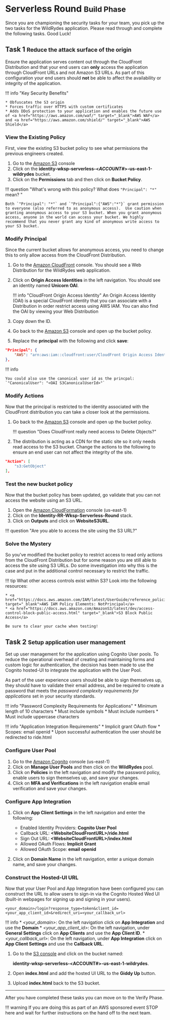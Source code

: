 # Serverless Round <small>Build Phase</small>

Since you are championing the security tasks for your team, you pick up the two tasks for the WildRydes application.  Please read through and complete the following tasks.  Good Luck!

## Task 1 <small>Reduce the attack surface of the origin</small>

Ensure the application serves content out through the CloudFront Distribution and that your end users can **only** access the application through CloudFront URLs and not Amazon S3 URLs. As part of this configuration your end users should **not** be able to affect the availability or integrity of the application. 

!!! info "Key Security Benefits"

    * Obfuscates the S3 origin
    * Forces traffic over HTTPS with custom certificates
    * Adds DDoS protection to your application and enables the future use of <a href="https://aws.amazon.com/waf/" target="_blank">AWS WAF</a> and <a href="https://aws.amazon.com/shield/" target="_blank">AWS Shield</a>

### View the Existing Policy

First, view the existing S3 bucket policy to see what permissions the previous engineers created.

1. Go to the <a href="https://s3.console.aws.amazon.com/s3/home" target="_blank">Amazon S3</a> console
2. Click on the **identity-wksp-serverless-<*ACCOUNT#*\>-us-east-1-wildrydes** bucket.
3. Click on the **Permissions** tab and then click on **Bucket Policy**.

!!! question "What's wrong with this policy? What does `"Principal": "*"` mean? "
    
    Both `"Principal": "*"` and `"Principal":{"AWS":"*"}` grant permission to everyone (also referred to as anonymous access).  Use caution when granting anonymous access to your S3 bucket. When you grant anonymous access, anyone in the world can access your bucket. We highly recommend that you never grant any kind of anonymous write access to your S3 bucket.

### Modify Principal

Since the current bucket allows for anonymous access, you need to change this to only allow access from the CloudFront Distribution.

1. Go to the <a href="https://console.aws.amazon.com/cloudfront/" target="_blank">Amazon CloudFront</a> console.  You should see a Web Distribution for the WildRydes web application.
2. Click on **Origin Access Identities** in the left navigation. You should see an identity named **Unicorn OAI**. 

    !!! info "CloudFront Origin Access Identity"
        An Origin Access Identity (OAI) is a special CloudFront identity that you can associate with a Distribution in order restrict access using AWS IAM.  You can also find the OAI by viewing your Web Distribution

3. Copy down the ID.
4. Go back to the <a href="https://s3.console.aws.amazon.com/s3/home" target="_blank">Amazon S3</a> console and open up the bucket policy.
5. Replace the **principal** with the following and click **save**:

``` json
"Principal": {
	"AWS": "arn:aws:iam::cloudfront:user/CloudFront Origin Access Identity <OAI ID>"
},
```

!!! info

    You could also use the canonical user id as the princpal: `"CanonicalUser": "<OAI S3CanonicalUserId>"`

### Modify Actions

Now that the principal is restricted to the identity associated with the CloudFront distribution you can take a closer look at the permissions.

1. Go back to the <a href="https://s3.console.aws.amazon.com/s3/home" target="_blank">Amazon S3</a> console and open up the bucket policy.

    !!! question "Does CloudFront really need access to Delete Objects?"
	
2. The distribution is acting as a CDN for the static site so it only needs read access to the S3 bucket.  Change the actions to the following to ensure an end user can not affect the integrity of the site.

``` json
"Action": [
	"s3:GetObject"
],
```

### Test the new bucket policy 

Now that the bucket policy has been updated, go validate that you can not access the website using an S3 URL.

1. Open the <a href="https://console.aws.amazon.com/cloudformation/home?region=us-east-1#/stacks?filter=active" target="_blank">Amazon CloudFormation</a> console (us-east-1)
2. Click on the **Identity-RR-Wksp-Serverless-Round** stack.
3. Click on **Outputs** and click on **WebsiteS3URL**.

!!! question "Are you able to access the site using the S3 URL?"

### Solve the Mystery

So you've modified the bucket policy to restrict access to read only actions from the CloudFront Distribution but for some reason you are still able to access the site using S3 URLs.  Do some investigation into why this is the case and put in the additional control necessary to restrict the traffic.

!!! tip
    What other access controls exist within S3? Look into the following resources:

    * <a href="https://docs.aws.amazon.com/IAM/latest/UserGuide/reference_policies_elements_notprincipal.html" target="_blank">AWS IAM Policy Elements: NotPrincipal</a>
    * <a href="https://docs.aws.amazon.com/AmazonS3/latest/dev/access-control-block-public-access.html" target="_blank">S3 Block Public Access</a>

    Be sure to clear your cache when testing!


## Task 2 <small>Setup application user management</small>

Set up user management for the application using Cognito User pools.  To reduce the operational overhead of creating and maintaining forms and custom logic for authentication, the decision has been made to use the Cognito hosted-UI to integrate the application with the User Pool.

As part of the user experience users should be able to sign themselves up, they should have to validate their email address, and be required to create a password that meets the *password complexity requirements for applications* set in your security standards.

!!! info "Password Complexity Requirements for Applications"
    * Minimum length of 10 characters
    * Must include symbols
    * Must include numbers
    * Must include uppercase characters

!!! info "Application Integration Requirements"
    * Implicit grant OAuth flow
    * Scopes: email openid
    * Upon successful authentication the user should be redirected to ride.html

### Configure User Pool

1. Go to the <a href="https://console.aws.amazon.com/cognito/home?region=us-east-1" target="_blank">Amazon Cognito</a> console (us-east-1)
2. Click on **Manage User Pools** and then click on the **WildRydes** pool.
3. Click on **Policies** in the left navigation and modify the password policy, enable users to sign themselves up, and save your changes.
4. Click on **MFA and Verifications** in the left navigation enable email verification and save your changes.

### Configure App Integration

1. Click on **App Client Settings** in the left navigation and enter the following:
	* Enabled Identity Providers: **Cognito User Pool**
	* Callback URL: **<WebsiteCloudFrontURL\>/ride.html**
	* Sign Out URL: **<WebsiteCloudFrontURL\>/index.html**
	* Allowed OAuth Flows: **Implicit Grant**
	* Allowed OAuth Scope: **email** **openid**
	
2. Click on **Domain Name** in the left navigation, enter a unique domain name, and save your changes.

### Construct the Hosted-UI URL

Now that your User Pool and App Integration have been configured you can construct the URL to allow users to sign-in via the Cognito Hosted Wed UI (built-in webpages for signing up and signing in your users).

```
<your_domain>/login?response_type=token&client_id=<your_app_client_id>&redirect_uri=<your_callback_url>

```

!!! info
    * *<your_domain\>*: On the left navigation click on **App Integration** and use the **Domain**
    * *<your_app_client_id\>*: On the left navigation, under **General Settings** click on **App Clients** and use the **App Client ID**.
    * *<your_callback_url\>*: On the left navigation, under **App Integration** click on **App Client Settings** and use the **Callback URL**.


1.  Go to the [S3 console](https://s3.console.aws.amazon.com/s3/home) and click on the bucket named:
    
     **identity-wksp-serverless-<ACCOUNT#\>-us-east-1-wildrydes**.

2. Open **index.html** and add the hosted UI URL to the **Giddy Up** button.
3. Upload **index.html** back to the S3 bucket.

***

After you have completed these tasks you can move on to the Verify Phase.

!!! warning
    If you are doing this as part of an AWS sponsored event STOP here and wait for further instructions on the hand off to the next team.

